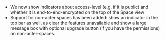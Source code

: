 - We now show indicators about access-level (e.g. if it is public) and whether it is end-to-end-encrypted on the top of the Space view
- Support for non-acter spaces has been added: show an indicator in the top bar as well, as clear the features unavailable and show a large message box with optional upgrade button (if you have the permissions) on non-acter-spaces.
